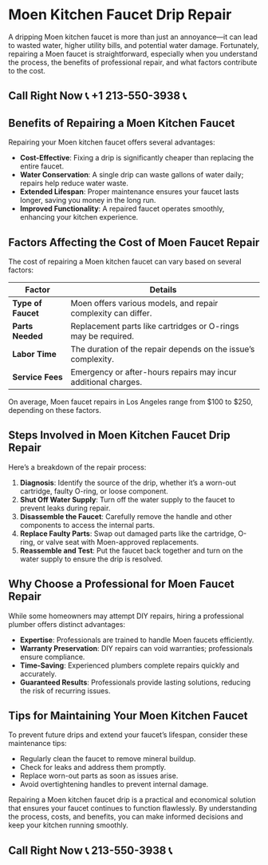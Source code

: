 # Moen Kitchen Faucet Drip Repair  

A dripping Moen kitchen faucet is more than just an annoyance—it can lead to wasted water, higher utility bills, and potential water damage. Fortunately, repairing a Moen faucet is straightforward, especially when you understand the process, the benefits of professional repair, and what factors contribute to the cost.  

## Call Right Now 📞 +1 213-550-3938 📞

## Benefits of Repairing a Moen Kitchen Faucet  

Repairing your Moen kitchen faucet offers several advantages:  
- **Cost-Effective**: Fixing a drip is significantly cheaper than replacing the entire faucet.  
- **Water Conservation**: A single drip can waste gallons of water daily; repairs help reduce water waste.  
- **Extended Lifespan**: Proper maintenance ensures your faucet lasts longer, saving you money in the long run.  
- **Improved Functionality**: A repaired faucet operates smoothly, enhancing your kitchen experience.  

## Factors Affecting the Cost of Moen Faucet Repair  

The cost of repairing a Moen kitchen faucet can vary based on several factors:  

| **Factor**            | **Details**                                                                 |  
|------------------------|-----------------------------------------------------------------------------|  
| **Type of Faucet**     | Moen offers various models, and repair complexity can differ.            |  
| **Parts Needed**       | Replacement parts like cartridges or O-rings may be required.             |  
| **Labor Time**         | The duration of the repair depends on the issue’s complexity.              |  
| **Service Fees**       | Emergency or after-hours repairs may incur additional charges.            |  

On average, Moen faucet repairs in Los Angeles range from $100 to $250, depending on these factors.  

## Steps Involved in Moen Kitchen Faucet Drip Repair  

Here’s a breakdown of the repair process:  

1. **Diagnosis**: Identify the source of the drip, whether it’s a worn-out cartridge, faulty O-ring, or loose component.  
2. **Shut Off Water Supply**: Turn off the water supply to the faucet to prevent leaks during repair.  
3. **Disassemble the Faucet**: Carefully remove the handle and other components to access the internal parts.  
4. **Replace Faulty Parts**: Swap out damaged parts like the cartridge, O-ring, or valve seat with Moen-approved replacements.  
5. **Reassemble and Test**: Put the faucet back together and turn on the water supply to ensure the drip is resolved.  

## Why Choose a Professional for Moen Faucet Repair  

While some homeowners may attempt DIY repairs, hiring a professional plumber offers distinct advantages:  
- **Expertise**: Professionals are trained to handle Moen faucets efficiently.  
- **Warranty Preservation**: DIY repairs can void warranties; professionals ensure compliance.  
- **Time-Saving**: Experienced plumbers complete repairs quickly and accurately.  
- **Guaranteed Results**: Professionals provide lasting solutions, reducing the risk of recurring issues.  

## Tips for Maintaining Your Moen Kitchen Faucet  

To prevent future drips and extend your faucet’s lifespan, consider these maintenance tips:  
- Regularly clean the faucet to remove mineral buildup.  
- Check for leaks and address them promptly.  
- Replace worn-out parts as soon as issues arise.  
- Avoid overtightening handles to prevent internal damage.  

Repairing a Moen kitchen faucet drip is a practical and economical solution that ensures your faucet continues to function flawlessly. By understanding the process, costs, and benefits, you can make informed decisions and keep your kitchen running smoothly.
## Call Right Now 📞 213-550-3938 📞